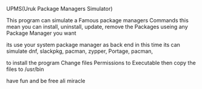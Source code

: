 UPMS(Uruk Package Managers Simulator)

This program can simulate a Famous  package managers Commands
this mean you can install, uninstall, update, remove the Packages useing any Package Manager you want

its use your system package manager as back end
in this time its can simulate dnf, slackpkg, pacman, zypper, Portage, pacman, 

to install the program
Change files Permissions to Executable
then copy the files to /usr/bin

have fun and be free
ali miracle
